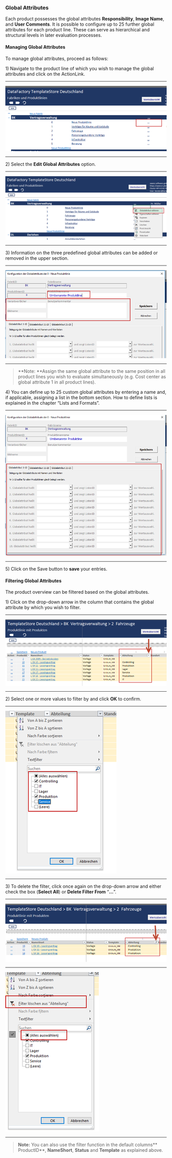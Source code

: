 ### Global Attributes

Each product possesses the global attributes **Responsibility**, **Image Name**, and **User Comments**. It is possible to configure up to 25 further global attributes for each product line. These can serve as hierarchical and structural levels in later evaluation processes.

#### Managing Global Attributes

To manage global attributes, proceed as follows:

1\) Navigate to the product line of which you wish to manage the global attributes and click on the ActionLink.

---

![](/assets/pl12.png)

---

2\) Select the **Edit Global Attributes** option.

---

![](/assets/pl15.png)

---

3\) Information on the three predefined global attributes can be added or removed in the upper section.

---

![](/assets/pl17.png)

---

> **Note: **Assign the same global attribute to the same position in all product lines you wish to evaluate simultaneously \(e.g. Cost center as global attribute 1 in all product lines\).

4\) You can define up to 25 custom global attributes by entering a name and, if applicable, assigning a list in the bottom section. How to define lists is explained in the chapter “Lists and Formats”.

---

![](/assets/pl18.png)

---

5\) Click on the Save button to **save** your entries.

#### Filtering Global Attributes

The product overview can be filtered based on the global attributes.

1\) Click on the drop-down arrow in the column that contains the global attribute by which you wish to filter. 

---

![](/assets/pl19.png)

---

2\) Select one or more values to filter by and click **OK** to confirm.

---

![](/assets/pl20.png)

---

3\) To delete the filter, click once again on the drop-down arrow and either check the box \(**Select All**\) or **Delete Filter From** “**…**”.

---

![](/assets/pl21.png)

---

![](/assets/pl22.png)

---

> **Note:** You can also use the filter function in the default columns** ProductID**, **NameShort**, **Status** and **Template** as explained above.



